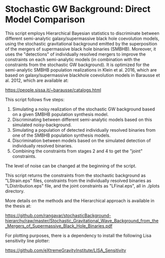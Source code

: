 # Stochastic GW Background: Direct Model Comparison

This script employs Hierarchical Bayesian statistics to discriminate between different semi-analytic galaxy/supermassive black hole coevolution models, using the stochastic gravitational background emitted by the superposition of the mergers of supermassive black hole binaries (SMBHB). Moreover, it uses the "detections" of individually resolved mergers to improve the constraints on each semi-analytic models (in combination with the constraints from the stochastic GW background). It is optimized for the semi-analytic SMBHB population realizations in Klein et al. 2016, which are based on galaxy/supermassive blackhole coevolution models in Barausse et al. 2012, which are available at: 

https://people.sissa.it/~barausse/catalogs.html

This script follows five steps:

1) Simulating a noisy realization of the stochastic GW background based on a given SMBHB population synthesis model. 
2) Discriminating between different semi-analytic models based on this simulated noisy-background. 
3) Simulating a population of detected individually resolved binaries from one of the SMBHB population synthesis models. 
4) Discrimination between models based on the simulated detection of individually resolved binaries. 
5) Combining the constraints from stages 2 and 4 to get the "joint" constraints. 

The level of noise can be changed at the beginning of the script.

This script returns the constraints from the stochastic background as "LStrain.eps" files, constraints from the individually resolved binaries as "LDistribution.eps" file, and the joint constraints as "LFinal.eps", all in ./plots directory. 

More details on the methods and the Hierarchical approach is available in the thesis at: 

https://github.com/rangavar/stochasticBackground-hierarchy/raw/master/Stochastic_Gravitational_Wave_Background_from_the_Mergers_of_Supermassive_Black_Hole_Binaries.pdf

For plotting purposes, there is a dependency to install the following Lisa sensitivity line plotter: 

https://github.com/eXtremeGravityInstitute/LISA_Sensitivity
